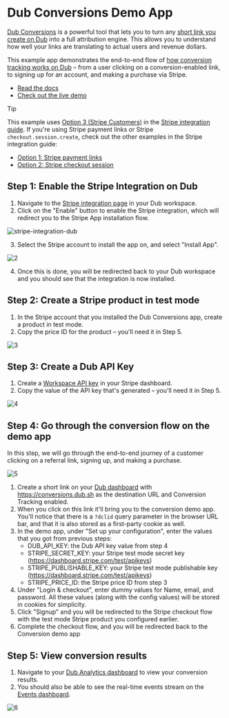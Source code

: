 # Dub Conversions Demo App

[Dub Conversions](https://dub.co/help/article/dub-conversions) is a powerful tool that lets you to turn any [short link you create on Dub](https://dub.co/help/article/how-to-create-link) into a full attribution engine. This allows you to understand how well your links are translating to actual users and revenue dollars.

This example app demonstrates the end-to-end flow of [how conversion tracking works on Dub](https://dub.co/docs/conversions/quickstart) – from a user clicking on a conversion-enabled link, to signing up for an account, and making a purchase via Stripe.

- [Read the docs](https://dub.co/docs/conversions/sales/stripe)
- [Check out the live demo](https://conversions.dub.sh)

> [!TIP]
> This example uses [Option 3 (Stripe Customers)](https://dub.co/docs/conversions/sales/stripe#option-3%3A-using-stripe-customers) in the [Stripe integration guide](https://dub.co/docs/conversions/sales/stripe).
> If you're using Stripe payment links or Stripe `checkout.session.create`, check out the other examples in the Stripe integration guide:
> - [Option 1: Stripe payment links](https://dub.co/docs/conversions/sales/stripe#option-1%3A-using-stripe-payment-links)
> - [Option 2: Stripe checkout session](https://dub.co/docs/conversions/sales/stripe#option-2%3A-using-stripe-checkout-recommended)

## Step 1: Enable the Stripe Integration on Dub

1. Navigate to the [Stripe integration page](https://app.dub.co/integrations/stripe) in your Dub workspace.
2. Click on the "Enable" button to enable the Stripe integration, which will redirect you to the Stripe App installation flow.

![stripe-integration-dub](https://github.com/user-attachments/assets/15c27c66-9869-4822-874a-1140066fc707)

3. Select the Stripe account to install the app on, and select "Install App".

![2](https://github.com/user-attachments/assets/5f0a0c00-5fdf-4960-bfc7-a0110a009b96)

4. Once this is done, you will be redirected back to your Dub workspace and you should see that the integration is now installed.

## Step 2: Create a Stripe product in test mode

1. In the Stripe account that you installed the Dub Conversions app, create a product in test mode.
2. Copy the price ID for the product – you'll need it in Step 5.

![3](https://github.com/user-attachments/assets/5ea2258b-d9eb-4a87-af67-8c00defcfd67)

## Step 3: Create a Dub API Key

1. Create a [Workspace API key](https://app.dub.co/settings/tokens) in your Stripe dashboard.
2. Copy the value of the API key that's generated – you'll need it in Step 5.

![4](https://github.com/user-attachments/assets/a2e994b4-a583-489a-ab91-403fd25c1d02)

## Step 4: Go through the conversion flow on the demo app

In this step, we will go through the end-to-end journey of a customer clicking on a referral link, signing up, and making a purchase.

![5](https://github.com/user-attachments/assets/046d8359-cf9d-4ae1-aa30-f1b4015e3b51)

1. Create a short link on your [Dub dashboard](https://app.dub.co) with https://conversions.dub.sh as the destination URL and Conversion Tracking enabled.
2. When you click on this link it'll bring you to the conversion demo app. You'll notice that there is a `?dclid` query parameter in the browser URL bar, and that it is also stored as a first-party cookie as well.
3. In the demo app, under "Set up your configuration", enter the values that you got from previous steps:
   - DUB_API_KEY: the Dub API key value from step 4
   - STRIPE_SECRET_KEY: your Stripe test mode secret key (https://dashboard.stripe.com/test/apikeys)
   - STRIPE_PUBLISHABLE_KEY: your Stripe test mode publishable key (https://dashboard.stripe.com/test/apikeys)
   - STRIPE_PRICE_ID: the Stripe price ID from step 3
4. Under "Login & checkout", enter dummy values for Name, email, and password. All these values (along with the config values) will be stored in cookies for simplicity.
5. Click "Signup" and you will be redirected to the Stripe checkout flow with the test mode Stripe product you configured earlier.
6. Complete the checkout flow, and you will be redirected back to the Conversion demo app

## Step 5: View conversion results

1. Navigate to your [Dub Analytics dashboard](https://app.dub.co/analytics?view=funnel) to view your conversion results.
2. You should also be able to see the real-time events stream on the [Events dashboard](https://app.dub.co/events).

![6](https://github.com/user-attachments/assets/adffccd4-e328-4c7a-b6f5-27e4879a7968)


